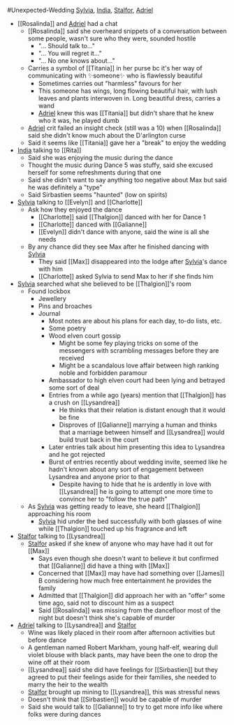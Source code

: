 #Unexpected-Wedding 
[Sylvia](PCs/Past/Sylvia.md), [India](PCs/Current/India.md), [Stalfor](PCs/Current/Stalfor.md), [Adriel](PCs/Current/Adriel.md)

- [[Rosalinda]] and [Adriel](PCs/Current/Adriel.md) had a chat
	- [[Rosalinda]] said she overheard snippets of a conversation between some people, wasn't sure who they were, sounded hostile
		- "... Should talk to..."
		- "... You will regret it..."
		- "... No one knows about..."
	- Carries a symbol of [[Titania]] in her purse bc it's her way of communicating with ✨someone✨ who is flawlessly beautiful
		- Sometimes carries out "harmless" favours for her
		- This someone has wings, long flowing beautiful hair, with lush leaves and plants interwoven in. Long beautiful dress, carries a wand
		- [Adriel](PCs/Current/Adriel.md) knew this was [[Titania]] but didn't share that he knew who it was, he played dumb
	- [Adriel](PCs/Current/Adriel.md) crit failed an insight check (still was a 10) when [[Rosalinda]] said she didn't know much about the D'arlington curse
	- Said it seems like [[Titania]] gave her a "break" to enjoy the wedding
- [India](PCs/Current/India.md) talking to [[Rita]]
	- Said she was enjoying the music during the dance
	- Thought the music during Dance 5 was stuffy, said she excused herself for some refreshments during that one
	- Said she didn't want to say anything too negative about Max but said he was definitely a "type"
	- Said Sirbastien seems "haunted" (low on spirits)
- [Sylvia](PCs/Past/Sylvia.md) talking to [[Evelyn]] and [[Charlotte]]
	- Ask how they enjoyed the dance
		- [[Charlotte]] said [[Thalgion]] danced with her for Dance 1
		- [[Charlotte]] danced with [[Galianne]]
		- [[Evelyn]] didn't dance with anyone, said the wine is all she needs
	- By any chance did they see Max after he finished dancing with [Sylvia](PCs/Past/Sylvia.md)
		- They said [[Max]] disappeared into the lodge after [Sylvia](PCs/Past/Sylvia.md)'s dance with him
		- [[Charlotte]] asked Sylvia to send Max to her if she finds him
- [Sylvia](PCs/Past/Sylvia.md) searched what she believed to be [[Thalgion]]'s room
	- Found lockbox
		- Jewellery
		- Pins and broaches
		- Journal
			- Most notes are about his plans for each day, to-do lists, etc.
			- Some poetry 
			- Wood elven court gossip
				- Might be some fey playing tricks on some of the messengers with scrambling messages before they are received
				- Might be a scandalous love affair between high ranking noble and forbidden paramour
			- Ambassador to high elven court had been lying and betrayed some sort of deal
			- Entries from a while ago (years) mention that [[Thalgion]] has a crush on [[Lysandrea]]
				- He thinks that their relation is distant enough that it would be fine
				- Disproves of [[Galianne]] marrying a human and thinks that a marriage between himself and [[Lysandrea]] would build trust back in the court
			- Later entries talk about him presenting this idea to Lysandrea and he got rejected
			- Burst of entries recently about wedding invite, seemed like he hadn't known about any sort of engagement between Lysandrea and anyone prior to that
				- Despite having to hide that he is ardently in love with [[Lysandrea]] he is going to attempt one more time to convince her to "follow the true path"
	- As [Sylvia](PCs/Past/Sylvia.md) was getting ready to leave, she heard [[Thalgion]] approaching his room
		- [Sylvia](PCs/Past/Sylvia.md) hid under the bed successfully with both glasses of wine while [[Thalgion]] touched up his fragrance and left
- [Stalfor](PCs/Current/Stalfor.md) talking to [[Lysandrea]]
	- [Stalfor](PCs/Current/Stalfor.md) asked if she knew of anyone who may have had it out for [[Max]]
		- Says even though she doesn't want to believe it but confirmed that [[Galianne]] did have a thing with [[Max]]
		- Concerned that [[Max]] may have had something over [[James]] B considering how much free entertainment he provides the family
		- Admitted that [[Thalgion]] did approach her with an "offer" some time ago, said not to discount him as a suspect
		- Said [[Rosalinda]] was missing from the dancefloor most of the night but doesn't think she's capable of murder
- [Adriel](PCs/Current/Adriel.md) talking to [[Lysandrea]] and [Stalfor](PCs/Current/Stalfor.md)
	- Wine was likely placed in their room after afternoon activities but before dance
	- A gentleman named Robert Markham, young half-elf, wearing dull violet blouse with black pants, may have been the one to drop the wine off at their room
	- [[Lysandrea]] said she did have feelings for [[Sirbastien]] but they agreed to put their feelings aside for their families, she needed to marry the heir to the wealth
	- [Stalfor](PCs/Current/Stalfor.md) brought up mining to [[Lysandrea]], this was stressful news
	- Doesn't think that [[Sirbastien]] would be capable of murder
	- Said she would talk to [[Galianne]] to try to get more info like where folks were during dances